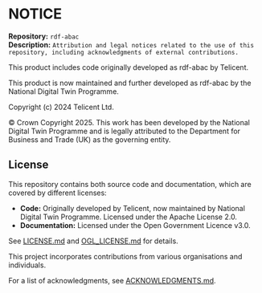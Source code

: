 # NOTICE

**Repository:** `rdf-abac`  
**Description:** `Attribution and legal notices related to the use of this repository, including acknowledgments of external contributions.`  
<!-- SPDX-License-Identifier: OGL-UK-3.0 -->

This product includes code originally developed as rdf-abac
by Telicent.

This product is now maintained and further developed as rdf-abac
by the National Digital Twin Programme.

Copyright (c) 2024 Telicent Ltd.

© Crown Copyright 2025. This work has been developed by the National Digital Twin Programme and is legally attributed to the Department for Business and Trade (UK) as the governing entity.

## License
This repository contains both source code and documentation, which are covered by different licenses:
- **Code:** Originally developed by Telicent, now maintained by National Digital Twin Programme. Licensed under the Apache License 2.0.
- **Documentation:** Licensed under the Open Government Licence v3.0.

See [LICENSE.md](LICENSE.md) and [OGL_LICENSE.md](OGL_LICENSE.md) for details.

This project incorporates contributions from various organisations and individuals.

For a list of acknowledgments, see [ACKNOWLEDGMENTS.md](ACKNOWLEDGEMENTS.md).  
